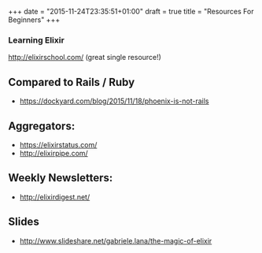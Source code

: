 +++
date = "2015-11-24T23:35:51+01:00"
draft = true
title = "Resources For Beginners"
+++

### Learning Elixir
  http://elixirschool.com/ (great single resource!)


## Compared to Rails / Ruby
  - https://dockyard.com/blog/2015/11/18/phoenix-is-not-rails

## Aggregators:
  - https://elixirstatus.com/
  - http://elixirpipe.com/


## Weekly Newsletters:
  - http://elixirdigest.net/


## Slides
  - http://www.slideshare.net/gabriele.lana/the-magic-of-elixir
